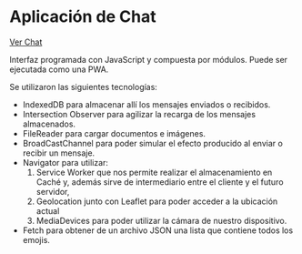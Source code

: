 # Aplicación de Chat
[Ver Chat](https://nicomarshal.github.io/chatting)

Interfaz programada con JavaScript y compuesta por módulos.
Puede ser ejecutada como una PWA.

Se utilizaron las siguientes tecnologías:
- IndexedDB para almacenar allí los mensajes enviados o recibidos. 
- Intersection Observer para agilizar la recarga de los mensajes almacenados.
- FileReader para cargar documentos e imágenes.
- BroadCastChannel para poder simular el efecto producido al enviar o recibir un mensaje.
- Navigator para utilizar: 
  1. Service Worker que nos permite realizar el almacenamiento en Caché y, además sirve de 
  intermediario entre el cliente y el futuro servidor, 
  2. Geolocation junto con Leaflet para poder acceder a la ubicación actual
  3. MediaDevices para poder utilizar la cámara de nuestro dispositivo.
- Fetch para obtener de un archivo JSON una lista que contiene todos los emojis.
